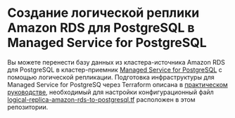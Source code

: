 # Создание логической реплики Amazon RDS для PostgreSQL в Managed Service for PostgreSQL

Вы можете перенести базу данных из кластера-источника Amazon RDS для PostgreSQL в кластер-приемник [Managed Service for PostgreSQL](https://yandex.cloud/ru/docs/managed-postgresql) с помощью логической репликации. Подготовка инфраструктуры для Managed Service for PostgreSQ через Terraform описана в [практическом руководстве](https://yandex.cloud/ru/docs/managed-postgresql/operations/logical-replica-from-rds), необходимый для настройки конфигурационный файл [logical-replica-amazon-rds-to-postgresql.tf](logical-replica-amazon-rds-to-postgresql.tf) расположен в этом репозитории.
